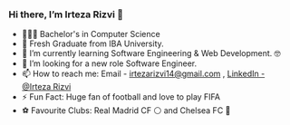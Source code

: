 ### Hi there, I’m Irteza Rizvi 👋

- 🧑🏻‍🎓 Bachelor's in Computer Science
- 🏫 Fresh Graduate from IBA University.
- 🌱 I’m currently learning Software Engineering & Web Development. 🤓
- 🤝 I’m looking for a new role Software Engineer.
- 📫 How to reach me: Email - irtezarizvi14@gmail.com , [LinkedIn - @Irteza Rizvi](https://www.linkedin.com/in/irteza-rizvi7/)
- ⚡️ Fun Fact: Huge fan of football and love to play FIFA
- ⚽️ Favourite Clubs: Real Madrid CF ⚪️ and Chelsea FC 🔵


<!---
### Connect with me:

[![website](./img/globe-light.svg)](https://codestackr.com#gh-light-mode-only)
[![website](./img/globe-dark.svg)](https://codestackr.com#gh-dark-mode-only)
&nbsp;&nbsp;
[![website](./img/youtube-light.svg)](https://youtube.com/codestackr#gh-light-mode-only)
[![website](./img/youtube-dark.svg)](https://youtube.com/codestackr#gh-dark-mode-only)
&nbsp;&nbsp;
[![website](./img/twitter-light.svg)](https://twitter.com/codestackr#gh-light-mode-only)
[![website](./img/twitter-dark.svg)](https://twitter.com/codestackr#gh-dark-mode-only)
&nbsp;&nbsp;
[![website](./img/linkedin-light.svg)](https://linkedin.com/in/codeSTACKr#gh-light-mode-only)
[![website](./img/linkedin-dark.svg)](https://linkedin.com/in/codeSTACKr#gh-dark-mode-only)
&nbsp;&nbsp;
[![website](./img/instagram-light.svg)](https://instagram.com/codeSTACKr#gh-light-mode-only)
[![website](./img/instagram-dark.svg)](https://instagram.com/codeSTACKr#gh-dark-mode-only)
--->
